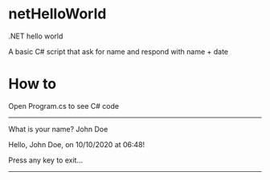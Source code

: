 # netHelloWorld
.NET hello world

A basic C# script that ask for name and respond with name + date

# How to
Open Program.cs to see C# code

------------------------------

What is your name?
John Doe

Hello, John Doe, on 10/10/2020 at 06:48!

Press any key to exit...

------------------------------
